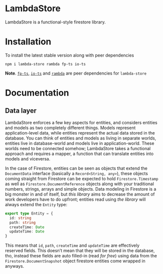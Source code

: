 # LambdaStore

LambdaStore is a functional-style firestore library.

# Installation

To install the latest stable version along with peer dependencies

    npm i lambda-store rambda fp-ts io-ts

**Note**. [`fp-ts`](https://github.com/gcanti/fp-ts),
[`io-ts`](https://github.com/gcanti/io-ts) and
[`rambda`](https://github.com/selfrefactor/rambda) are peer dependencies
for `lambda-store`

# Documentation

## Data layer

LambdaStore enforces a few key aspects for entities, and considers
entities and models as two completely different things. Models represent
application-level data, while entities represent the actual data stored
in the database. You can think of entities and models as living in
separate worlds, entities live in database-world and models live in
application-world. These worlds need to be connected somehow;
LambdaStore takes a functional approach and requires a mapper, a
function that can translate entities into models and viceversa.

In the case of Firestore, entities can be seen as objects that extend
the `DocumentData` interface (basically a `Record<String, any>`), these
objects coming straight from Firestore can be expected to hold
`Firestore.Timestamp` as well as `Firestore.DocumentReference` objects
along with your traditional numbers, strings, arrays and simple objects.
Data modeling in Firestore is a big monster in and of itself, but _this
library_ aims to decrease the amount of work developers have to do
upfront; entities read using _the library_ will always extend the
`Entity` type:

```typescript
export type Entity = {
  id: string
  path: string
  createTime: Date
  updateTime: Date
}
```

This means that `id`, `path`, `createTime` and `updateTime` are
effectively reserved fields. This doesn’t mean that they will be stored
in the database, tho, instead these fields are auto filled-in (read _for
free_) using data from the `Firestore.DocumentSnapshot` object firestore
entities come wrapped in anyways.
